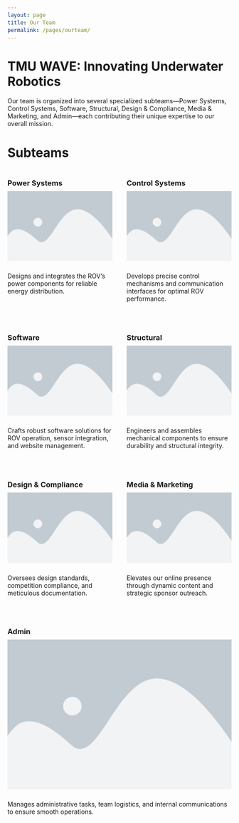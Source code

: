 ```yaml
---
layout: page
title: Our Team
permalink: /pages/ourteam/
---
```


# TMU WAVE: Innovating Underwater Robotics

 Our team is organized into several specialized subteams—Power Systems, Control Systems, Software, Structural, Design & Compliance, Media & Marketing, and Admin—each contributing their unique expertise to our overall mission.


# Subteams

<div style="display: flex; flex-wrap: wrap; gap: 2rem;">

  <!-- Subteam 1 -->
  <div style="flex: 1 1 45%;">
    <h3 style="margin-bottom: 0.5rem;">Power Systems</h3>
    <img src="/assets/img/placeholder.jpg" alt="Power Systems" style="max-width:100%; margin-bottom: 0.5rem;" />
    <p>Designs and integrates the ROV’s power components for reliable energy distribution.</p>
  </div>

  <!-- Subteam 2 -->
  <div style="flex: 1 1 45%;">
    <h3 style="margin-bottom: 0.5rem;">Control Systems</h3>
    <img src="/assets/img/placeholder.jpg" alt="Control Systems" style="max-width:100%; margin-bottom: 0.5rem;" />
    <p>Develops precise control mechanisms and communication interfaces for optimal ROV performance.</p>
  </div>

  <!-- Subteam 3 -->
  <div style="flex: 1 1 45%;">
    <h3 style="margin-bottom: 0.5rem;">Software</h3>
    <img src="/assets/img/placeholder.jpg" alt="Software" style="max-width:100%; margin-bottom: 0.5rem;" />
    <p>Crafts robust software solutions for ROV operation, sensor integration, and website management.</p>
  </div>

  <!-- Subteam 4 -->
  <div style="flex: 1 1 45%;">
    <h3 style="margin-bottom: 0.5rem;">Structural</h3>
    <img src="/assets/img/placeholder.jpg" alt="Structural" style="max-width:100%; margin-bottom: 0.5rem;" />
    <p>Engineers and assembles mechanical components to ensure durability and structural integrity.</p>
  </div>

  <!-- Subteam 5 -->
  <div style="flex: 1 1 45%;">
    <h3 style="margin-bottom: 0.5rem;">Design & Compliance</h3>
    <img src="/assets/img/placeholder.jpg" alt="Design & Compliance" style="max-width:100%; margin-bottom: 0.5rem;" />
    <p>Oversees design standards, competition compliance, and meticulous documentation.</p>
  </div>

  <!-- Subteam 6 -->
  <div style="flex: 1 1 45%;">
    <h3 style="margin-bottom: 0.5rem;">Media & Marketing</h3>
    <img src="/assets/img/placeholder.jpg" alt="Media & Marketing" style="max-width:100%; margin-bottom: 0.5rem;" />
    <p>Elevates our online presence through dynamic content and strategic sponsor outreach.</p>
  </div>

  <!-- Subteam 7: Admin -->
  <div style="flex: 1 1 45%;">
    <h3 style="margin-bottom: 0.5rem;">Admin</h3>
    <img src="/assets/img/placeholder.jpg" alt="Admin" style="max-width:100%; margin-bottom: 0.5rem;" />
    <p>Manages administrative tasks, team logistics, and internal communications to ensure smooth operations.</p>
  </div>

</div>
